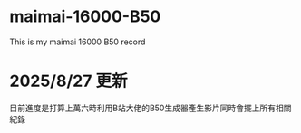 # maimai-16000-B50
This is my maimai 16000 B50 record
# 2025/8/27 更新
目前進度是打算上萬六時利用B站大佬的B50生成器產生影片同時會擺上所有相關紀錄
